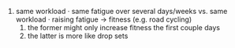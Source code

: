 1. same workload · same fatigue over several days/weeks vs. same workload · raising fatigue → fitness (e.g. road cycling)
	1. the former might only increase fitness the first couple days
	2. the latter is more like drop sets
